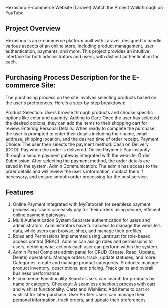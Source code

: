 Hexashop E-commerce Website (Laravel)
Watch the Project Walkthrough on YouTube

## Project Overview
Hexashop is an e-commerce platform built with Laravel, designed to handle various aspects of an online store, including product management, user authentication, payments, and more. This project provides an intuitive interface for both administrators and users, with distinct authentication for each.

## Purchasing Process Description for the E-commerce Site:
The purchasing process on the site involves selecting products based on the user's preferences. Here's a step-by-step breakdown:

Product Selection: Users browse through products and choose specific options like color and quantity.
Adding to Cart: Once the user has selected the desired options, they can add the items to their shopping cart for review.
Entering Personal Details: When ready to complete the purchase, the user is prompted to enter their details including their name, email address, shipping location, and the desired time of order receipt.
Payment Choice: The user then selects the payment method:
Cash on Delivery (COD): Pay when the order is delivered.
Online Payment: Pay instantly through a secure payment gateway integrated with the website.
Order Submission: After selecting the payment method, the order details are saved in the system.
Admin Communication: The admin has access to the order details and will review the user's information, contact them if necessary, and ensure smooth order processing for the best service.

## Features
1. Online Payment
Integrated with MyFatoorah for seamless payment processing.
Users can easily pay for their orders using secure, efficient online payment gateways.
2. Multi Authentication System
Separate authentication for users and administrators.
Administrators have full access to manage the website’s data, while users can browse, shop, and manage their profiles.
3. Roles and Permissions
Implemented using Laratrust for role-based access control (RBAC).
Admins can assign roles and permissions to users, defining what actions each user can perform within the system.
4. Admin Panel
Complete admin panel for CRUD (Create, Read, Update, Delete) operations.
Manage orders: track, update statuses, and more.
Categories: create and manage product categories.
Products: manage product inventory, descriptions, and pricing.
Track gains and overall business performance.
5. E-commerce Functionality
Search: Users can search for products by name or category.
Checkout: A seamless checkout process with cart and wishlist functionality.
Carts and Wishlists: Add items to cart or wishlist for later purchase.
User Profile: Users can manage their personal information, track orders, and update their preferences.

